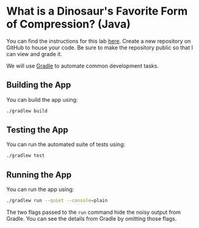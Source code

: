 # What is a Dinosaur's Favorite Form of Compression? (Java)

You can find the instructions for this lab [here](https://morethanequations.com/Computer-Science/Labs/What-is-a-Dinosaur's-Favorite-Form-of-Compression). Create a new repository on GitHub to house your code. Be sure to make the repository public so that I can view and grade it.

We will use [Gradle](https://gradle.org/) to automate common development tasks.

## Building the App

You can build the app using:

```bash
./gradlew build
```

## Testing the App

You can run the automated suite of tests using:

```bash
./gradlew test
```

## Running the App

You can run the app using:

```bash
./gradlew run --quiet --console=plain
```

The two flags passed to the `run` command hide the noisy output from Gradle. You can see the details from Gradle by omitting those flags.
